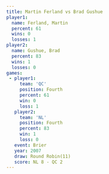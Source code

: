 ```yaml
---
title: Martin Ferland vs Brad Gushue
player1:               
  name: Ferland, Martin
  percent: 61          
  wins: 0              
  losses: 1            
player2:               
  name: Gushue, Brad   
  percent: 83          
  wins: 1              
  losses: 0            
games:
 - player1:          
     team: 'QC'      
     position: Fourth
     percent: 61     
     win: 0          
     loss: 1         
   player2:          
     team: 'NL'      
     position: Fourth
     percent: 83     
     win: 1          
     loss: 0         
   event: Brier         
   year: 2007           
   draw: Round Robin(11)
   score: NL 8 - QC 2   
---
```

